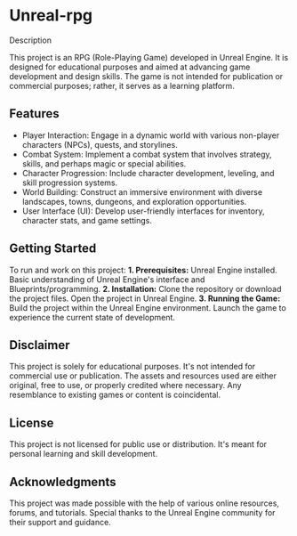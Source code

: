 # Unreal-rpg
Description

This project is an RPG (Role-Playing Game) developed in Unreal Engine. It is designed for educational purposes and aimed at advancing game development and design skills. The game is not intended for publication or commercial purposes; rather, it serves as a learning platform.
## Features
+ Player Interaction: Engage in a dynamic world with various non-player characters (NPCs), quests, and storylines.
+ Combat System: Implement a combat system that involves strategy, skills, and perhaps magic or special abilities.
+ Character Progression: Include character development, leveling, and skill progression systems.
+ World Building: Construct an immersive environment with diverse landscapes, towns, dungeons, and exploration opportunities.
+ User Interface (UI): Develop user-friendly interfaces for inventory, character stats, and game settings.

## Getting Started

To run and work on this project:
**1. Prerequisites:**
        Unreal Engine installed.
        Basic understanding of Unreal Engine's interface and Blueprints/programming.
**2. Installation:**
        Clone the repository or download the project files.
        Open the project in Unreal Engine.
**3. Running the Game:**
        Build the project within the Unreal Engine environment.
        Launch the game to experience the current state of development.

## Disclaimer

This project is solely for educational purposes. It's not intended for commercial use or publication. The assets and resources used are either original, free to use, or properly credited where necessary. Any resemblance to existing games or content is coincidental.

## License

This project is not licensed for public use or distribution. It's meant for personal learning and skill development.

## Acknowledgments

This project was made possible with the help of various online resources, forums, and tutorials. Special thanks to the Unreal Engine community for their support and guidance.
